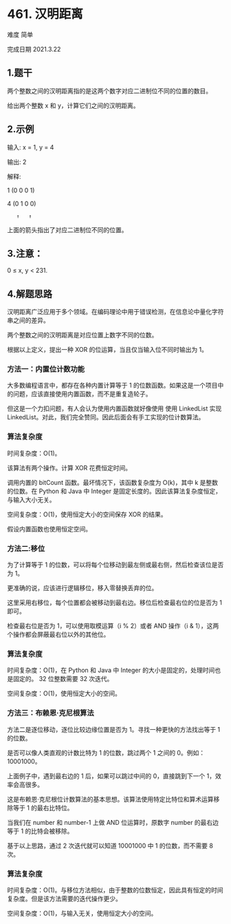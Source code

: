 # 461. 汉明距离
难度 简单

完成日期 2021.3.22

## 1.题干
两个整数之间的汉明距离指的是这两个数字对应二进制位不同的位置的数目。

给出两个整数 x 和 y，计算它们之间的汉明距离。

## 2.示例
输入: x = 1, y = 4

输出: 2

解释:

1   (0 0 0 1)

4   (0 1 0 0)

       ↑   ↑

上面的箭头指出了对应二进制位不同的位置。

## 3.注意：
0 ≤ x, y < 231.

## 4.解题思路
汉明距离广泛应用于多个领域。在编码理论中用于错误检测，在信息论中量化字符串之间的差异。

两个整数之间的汉明距离是对应位置上数字不同的位数。

根据以上定义，提出一种 XOR 的位运算，当且仅当输入位不同时输出为 1。
### 方法一：内置位计数功能
大多数编程语言中，都存在各种内置计算等于 1 的位数函数。如果这是一个项目中的问题，应该直接使用内置函数，而不是重复造轮子。

但这是一个力扣问题，有人会认为使用内置函数就好像使用 使用 LinkedList 实现 LinkedList。对此，我们完全赞同。因此后面会有手工实现的位计数算法。

### 算法复杂度
时间复杂度：O(1)。

该算法有两个操作。计算 XOR 花费恒定时间。

调用内置的 bitCount 函数。最坏情况下，该函数复杂度为 O(k)，其中 k 是整数的位数。在 Python 和 Java 中 Integer 是固定长度的。因此该算法复杂度恒定，与输入大小无关。

空间复杂度：O(1)，使用恒定大小的空间保存 XOR 的结果。

假设内置函数也使用恒定空间。

### 方法二:移位
为了计算等于 1 的位数，可以将每个位移动到最左侧或最右侧，然后检查该位是否为 1。

更准确的说，应该进行逻辑移位，移入零替换丢弃的位。

这里采用右移位，每个位置都会被移动到最右边。移位后检查最右位的位是否为 1 即可。

检查最右位是否为 1，可以使用取模运算（i % 2）或者 AND 操作（i & 1），这两个操作都会屏蔽最右位以外的其他位。

### 算法复杂度
时间复杂度：O(1)，在 Python 和 Java 中 Integer 的大小是固定的，处理时间也是固定的。 32 位整数需要 32 次迭代。

空间复杂度：O(1)，使用恒定大小的空间。

### 方法三：布赖恩·克尼根算法
方法二是逐位移动，逐位比较边缘位置是否为 1。寻找一种更快的方法找出等于 1 的位数。

是否可以像人类直观的计数比特为 1 的位数，跳过两个 1 之间的 0。例如：10001000。

上面例子中，遇到最右边的 1 后，如果可以跳过中间的 0，直接跳到下一个 1，效率会高很多。

这是布赖恩·克尼根位计数算法的基本思想。该算法使用特定比特位和算术运算移除等于 1 的最右比特位。

当我们在 number 和 number-1 上做 AND 位运算时，原数字 number 的最右边等于 1 的比特会被移除。

基于以上思路，通过 2 次迭代就可以知道 10001000 中 1 的位数，而不需要 8 次。

### 算法复杂度
时间复杂度：O(1)。与移位方法相似，由于整数的位数恒定，因此具有恒定的时间复杂度。但是该方法需要的迭代操作更少。

空间复杂度：O(1)，与输入无关，使用恒定大小的空间。

